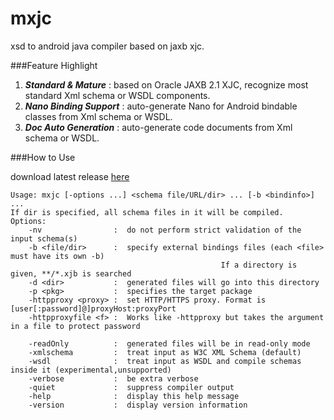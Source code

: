 mxjc
====

xsd to android java compiler based on jaxb xjc.


###Feature Highlight
1. ***Standard & Mature*** : based on Oracle JAXB 2.1 XJC, recognize most standard Xml schema or WSDL components.
2. ***Nano Binding Support*** : auto-generate Nano for Android bindable classes from Xml schema or WSDL.
3. ***Doc Auto Generation*** : auto-generate code documents from Xml schema or WSDL.


###How to Use

download latest release [here](https://github.com/bulldog2011/bulldog-repo/tree/master/repo/releases/com/leansoft/mxjc/0.5.0)

	Usage: mxjc [-options ...] <schema file/URL/dir> ... [-b <bindinfo>] ...  
	If dir is specified, all schema files in it will be compiled.  
	Options:  
	    -nv                :  do not perform strict validation of the input schema(s)  
	    -b <file/dir>      :  specify external bindings files (each <file> must have its own -b)  
	                                               If a directory is given, **/*.xjb is searched  
	    -d <dir>           :  generated files will go into this directory  
	    -p <pkg>           :  specifies the target package  
	    -httpproxy <proxy> :  set HTTP/HTTPS proxy. Format is [user[:password]@]proxyHost:proxyPort  
	    -httpproxyfile <f> :  Works like -httpproxy but takes the argument in a file to protect password  
	
	    -readOnly          :  generated files will be in read-only mode  
	    -xmlschema         :  treat input as W3C XML Schema (default)  
	    -wsdl              :  treat input as WSDL and compile schemas inside it (experimental,unsupported)  
	    -verbose           :  be extra verbose  
	    -quiet             :  suppress compiler output  
	    -help              :  display this help message  
	    -version           :  display version information  



